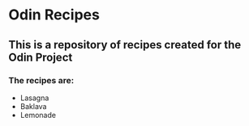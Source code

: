 # Odin Recipes
## This is a repository of recipes created for the Odin Project
### The recipes are:
* Lasagna
* Baklava
* Lemonade

